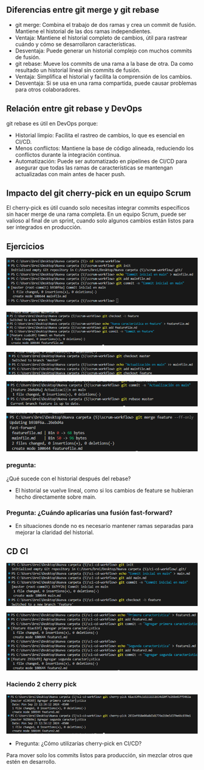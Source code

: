 ## Diferencias entre git merge y git rebase

- git merge: Combina el trabajo de dos ramas y crea un commit de fusión. Mantiene el historial de las dos ramas independientes.
- Ventaja: Mantiene el historial completo de cambios, útil para rastrear cuándo y cómo se desarrollaron características.
- Desventaja: Puede generar un historial complejo con muchos commits de fusión.
- git rebase: Mueve los commits de una rama a la base de otra. Da como resultado un historial lineal sin commits de fusión.
- Ventaja: Simplifica el historial y facilita la comprensión de los cambios.
- Desventaja: Si se usa en una rama compartida, puede causar problemas para otros colaboradores.

## Relación entre git rebase y DevOps

git rebase es útil en DevOps porque:

- Historial limpio: Facilita el rastreo de cambios, lo que es esencial en CI/CD.
- Menos conflictos: Mantiene la base de código alineada, reduciendo los conflictos durante la integración continua.
- Automatización: Puede ser automatizado en pipelines de CI/CD para asegurar que todas las ramas de características se mantengan actualizadas con main antes de hacer push.

## Impacto del git cherry-pick en un equipo Scrum
El cherry-pick es útil cuando solo necesitas integrar commits específicos sin hacer merge de una rama completa. En un equipo Scrum, puede ser valioso al final de un sprint, cuando solo algunos cambios están listos para ser integrados en producción.

## Ejercicios

![alt text](image.png)

![alt text](image-1.png)

![alt text](image-2.png)

![alt text](image-3.png)

![alt text](image-4.png)


### pregunta: 
¿Qué sucede con el historial después del rebase?

- El historial se vuelve lineal, como si los cambios de feature se hubieran hecho directamente sobre main.
### Pregunta: ¿Cuándo aplicarías una fusión fast-forward?

- En situaciones donde no es necesario mantener ramas separadas para mejorar la claridad del historial.

## CD CI

![alt text](image-5.png)


![alt text](image-6.png)

### Haciendo 2 cherry pick 

![alt text](image-7.png)

- Pregunta: ¿Cómo utilizarías cherry-pick en CI/CD?

Para mover solo los commits listos para producción, sin mezclar otros que estén en desarrollo.


